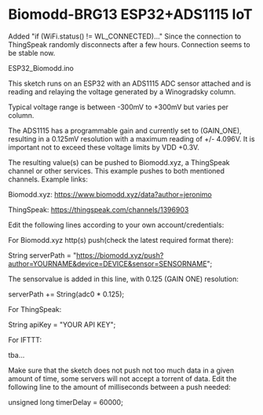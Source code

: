 # Biomodd-BRG13 ESP32+ADS1115 IoT

Added "if (WiFi.status() != WL_CONNECTED)..." Since the connection to ThingSpeak randomly disconnects after a few hours. Connection seems to be stable now.

ESP32_Biomodd.ino

This sketch runs on an ESP32 with an ADS1115 ADC sensor attached and is reading and relaying the voltage generated by a Winogradsky column.

Typical voltage range is between -300mV to +300mV but varies per column.

The ADS1115 has a programmable gain and currently set to (GAIN_ONE), resulting in a 0.125mV resolution with a maximum reading of +/- 4.096V.
It is important not to exceed these voltage limits by VDD +0.3V.

The resulting value(s) can be pushed to Biomodd.xyz, a ThingSpeak channel or other services. This example pushes to both mentioned channels. 
Example links:

Biomodd.xyz: https://www.biomodd.xyz/data?author=jeronimo

ThingSpeak:  https://thingspeak.com/channels/1396903





Edit the following lines according to your own account/credentials:

For Biomodd.xyz http(s) push(check the latest required format there):

String serverPath = "https://biomodd.xyz/push?author=YOURNAME&device=DEVICE&sensor=SENSORNAME";

The sensorvalue is added in this line, with 0.125 (GAIN ONE) resolution:

serverPath +=  String(adc0 * 0.125);

For ThingSpeak:

String apiKey = "YOUR API KEY";

For IFTTT:

tba...

Make sure that the sketch does not push not too much data in a given amount of time, some servers will not accept a torrent of data.
Edit the following line to the amount of milliseconds between a push needed:

unsigned long timerDelay = 60000; 

